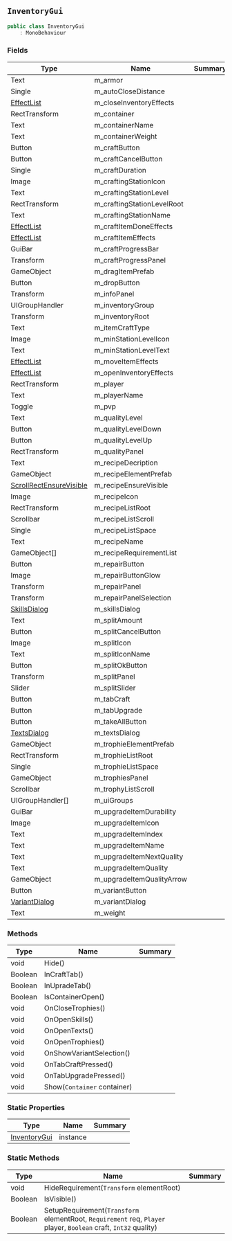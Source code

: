 ## `InventoryGui`

```csharp
public class InventoryGui
    : MonoBehaviour

```

### Fields

| Type | Name | Summary | 
| --- | --- | --- | 
| Text | m_armor |  | 
| Single | m_autoCloseDistance |  | 
| [EffectList](./EffectList.md) | m_closeInventoryEffects |  | 
| RectTransform | m_container |  | 
| Text | m_containerName |  | 
| Text | m_containerWeight |  | 
| Button | m_craftButton |  | 
| Button | m_craftCancelButton |  | 
| Single | m_craftDuration |  | 
| Image | m_craftingStationIcon |  | 
| Text | m_craftingStationLevel |  | 
| RectTransform | m_craftingStationLevelRoot |  | 
| Text | m_craftingStationName |  | 
| [EffectList](./EffectList.md) | m_craftItemDoneEffects |  | 
| [EffectList](./EffectList.md) | m_craftItemEffects |  | 
| GuiBar | m_craftProgressBar |  | 
| Transform | m_craftProgressPanel |  | 
| GameObject | m_dragItemPrefab |  | 
| Button | m_dropButton |  | 
| Transform | m_infoPanel |  | 
| UIGroupHandler | m_inventoryGroup |  | 
| Transform | m_inventoryRoot |  | 
| Text | m_itemCraftType |  | 
| Image | m_minStationLevelIcon |  | 
| Text | m_minStationLevelText |  | 
| [EffectList](./EffectList.md) | m_moveItemEffects |  | 
| [EffectList](./EffectList.md) | m_openInventoryEffects |  | 
| RectTransform | m_player |  | 
| Text | m_playerName |  | 
| Toggle | m_pvp |  | 
| Text | m_qualityLevel |  | 
| Button | m_qualityLevelDown |  | 
| Button | m_qualityLevelUp |  | 
| RectTransform | m_qualityPanel |  | 
| Text | m_recipeDecription |  | 
| GameObject | m_recipeElementPrefab |  | 
| [ScrollRectEnsureVisible](./ScrollRectEnsureVisible.md) | m_recipeEnsureVisible |  | 
| Image | m_recipeIcon |  | 
| RectTransform | m_recipeListRoot |  | 
| Scrollbar | m_recipeListScroll |  | 
| Single | m_recipeListSpace |  | 
| Text | m_recipeName |  | 
| GameObject[] | m_recipeRequirementList |  | 
| Button | m_repairButton |  | 
| Image | m_repairButtonGlow |  | 
| Transform | m_repairPanel |  | 
| Transform | m_repairPanelSelection |  | 
| [SkillsDialog](./SkillsDialog.md) | m_skillsDialog |  | 
| Text | m_splitAmount |  | 
| Button | m_splitCancelButton |  | 
| Image | m_splitIcon |  | 
| Text | m_splitIconName |  | 
| Button | m_splitOkButton |  | 
| Transform | m_splitPanel |  | 
| Slider | m_splitSlider |  | 
| Button | m_tabCraft |  | 
| Button | m_tabUpgrade |  | 
| Button | m_takeAllButton |  | 
| [TextsDialog](./TextsDialog.md) | m_textsDialog |  | 
| GameObject | m_trophieElementPrefab |  | 
| RectTransform | m_trophieListRoot |  | 
| Single | m_trophieListSpace |  | 
| GameObject | m_trophiesPanel |  | 
| Scrollbar | m_trophyListScroll |  | 
| UIGroupHandler[] | m_uiGroups |  | 
| GuiBar | m_upgradeItemDurability |  | 
| Image | m_upgradeItemIcon |  | 
| Text | m_upgradeItemIndex |  | 
| Text | m_upgradeItemName |  | 
| Text | m_upgradeItemNextQuality |  | 
| Text | m_upgradeItemQuality |  | 
| GameObject | m_upgradeItemQualityArrow |  | 
| Button | m_variantButton |  | 
| [VariantDialog](./VariantDialog.md) | m_variantDialog |  | 
| Text | m_weight |  | 


### Methods

| Type | Name | Summary | 
| --- | --- | --- | 
| void | Hide() |  | 
| Boolean | InCraftTab() |  | 
| Boolean | InUpradeTab() |  | 
| Boolean | IsContainerOpen() |  | 
| void | OnCloseTrophies() |  | 
| void | OnOpenSkills() |  | 
| void | OnOpenTexts() |  | 
| void | OnOpenTrophies() |  | 
| void | OnShowVariantSelection() |  | 
| void | OnTabCraftPressed() |  | 
| void | OnTabUpgradePressed() |  | 
| void | Show(`Container` container) |  | 


### Static Properties

| Type | Name | Summary | 
| --- | --- | --- | 
| [InventoryGui](./InventoryGui.md) | instance |  | 


### Static Methods

| Type | Name | Summary | 
| --- | --- | --- | 
| void | HideRequirement(`Transform` elementRoot) |  | 
| Boolean | IsVisible() |  | 
| Boolean | SetupRequirement(`Transform` elementRoot, `Requirement` req, `Player` player, `Boolean` craft, `Int32` quality) |  | 


